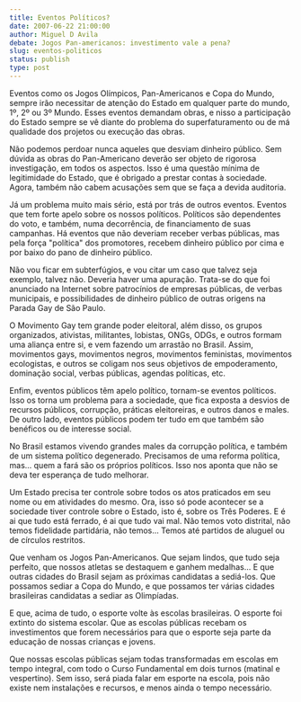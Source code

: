 ```yaml
---
title: Eventos Políticos?
date: 2007-06-22 21:00:00
author: Miguel D Avila
debate: Jogos Pan-americanos: investimento vale a pena?
slug: eventos-politicos
status: publish 
type: post
---
```


Eventos como os Jogos Olímpicos, Pan-Americanos e Copa do Mundo, sempre irão necessitar de atenção do Estado em qualquer parte do mundo, 1º, 2º ou 3º Mundo. Esses eventos demandam obras, e nisso a participação do Estado sempre se vê diante do problema do superfaturamento ou de má qualidade dos projetos ou execução das obras.   

  

Não podemos perdoar nunca aqueles que desviam dinheiro público. Sem dúvida as obras do Pan-Americano deverão ser objeto de rigorosa investigação, em todos os aspectos. Isso é uma questão mínima de legitimidade do Estado, que é obrigado a prestar contas à sociedade. Agora, também não cabem acusações sem que se faça a devida auditoria.   

  

Já um problema muito mais sério, está por trás de outros eventos. Eventos que tem forte apelo sobre os nossos políticos. Políticos são dependentes do voto, e também, numa decorrência, de financiamento de suas campanhas. Há eventos que não deveriam receber verbas públicas, mas pela força "política" dos promotores, recebem dinheiro público por cima e por baixo do pano de dinheiro público.  

  

Não vou ficar em subterfúgios, e vou citar um caso que talvez seja exemplo, talvez não. Deveria haver uma apuração. Trata-se do que foi anunciado na Internet sobre patrocínios de empresas públicas, de verbas municipais, e possibilidades de dinheiro público de outras origens na Parada Gay de São Paulo.   

  

O Movimento Gay tem grande poder eleitoral, além disso, os grupos organizados, ativistas, militantes, lobistas, ONGs, ODGs, e outros formam uma aliança entre si, e vem fazendo um arrastão no Brasil. Assim, movimentos gays, movimentos negros, movimentos feministas, movimentos ecologistas, e outros se coligam nos seus objetivos de empoderamento, dominação social, verbas públicas, agendas políticas, etc.   

  

Enfim, eventos públicos têm apelo político, tornam-se eventos políticos. Isso os torna um problema para a sociedade, que fica exposta a desvios de recursos públicos, corrupção, práticas eleitoreiras, e outros danos e males. De outro lado, eventos públicos podem ter tudo em que também são benéficos ou de interesse social.   

  

No Brasil estamos vivendo grandes males da corrupção política, e também de um sistema político degenerado. Precisamos de uma reforma política, mas... quem a fará são os próprios políticos. Isso nos aponta que não se deva ter esperança de tudo melhorar.   

  

Um Estado precisa ter controle sobre todos os atos praticados em seu nome ou em atividades do mesmo. Ora, isso só pode acontecer se a sociedade tiver controle sobre o Estado, isto é, sobre os Três Poderes. E é ai que tudo está ferrado, é ai que tudo vai mal. Não temos voto distrital, não temos fidelidade partidária, não temos... Temos até partidos de aluguel ou de círculos restritos.   

Que venham os Jogos Pan-Americanos. Que sejam lindos, que tudo seja perfeito, que nossos atletas se destaquem e ganhem medalhas... E que outras cidades do Brasil sejam as próximas candidatas a sediá-los. Que possamos sediar a Copa do Mundo, e que possamos ter várias cidades brasileiras candidatas a sediar as Olimpíadas.  

  

E que, acima de tudo, o esporte volte às escolas brasileiras. O esporte foi extinto do sistema escolar. Que as escolas públicas recebam os investimentos que forem necessários para que o esporte seja parte da educação de nossas crianças e jovens.   

  

Que nossas escolas públicas sejam todas transformadas em escolas em tempo integral, com todo o Curso Fundamental em dois turnos (matinal e vespertino). Sem isso, será piada falar em esporte na escola, pois não existe nem instalações e recursos, e menos ainda o tempo necessário.
